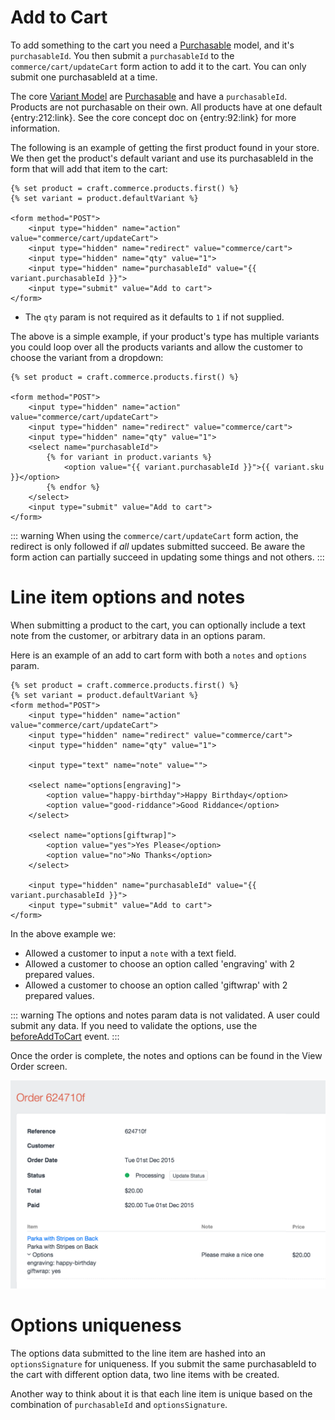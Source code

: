 # Add to Cart

To add something to the cart you need a [Purchasable](purchasables.md) model, and it's `purchasableId`. You then submit a `purchasableId` to  the `commerce/cart/updateCart` form action to add it to the cart. You can only submit one purchasableId at a time.

The core [Variant Model](variant-model.md) are [Purchasable](purchasables.md) and have a `purchasableId`. Products are not purchasable on their own. All products have at one default {entry:212:link}. See the core concept doc on {entry:92:link} for more information.

The following is an example of getting the first product found in your store. We then get the product's default variant and use its purchasableId in the form that will add that item to the cart:

```twig
{% set product = craft.commerce.products.first() %}
{% set variant = product.defaultVariant %}

<form method="POST">
    <input type="hidden" name="action" value="commerce/cart/updateCart">
    <input type="hidden" name="redirect" value="commerce/cart">
    <input type="hidden" name="qty" value="1">
    <input type="hidden" name="purchasableId" value="{{ variant.purchasableId }}">
    <input type="submit" value="Add to cart">
</form>
```
* The `qty` param is not required as it defaults to `1` if not supplied.

The above is a simple example, if your product's type has multiple variants you could loop over all the products variants and allow the customer to choose the variant from a dropdown:

```twig
{% set product = craft.commerce.products.first() %}

<form method="POST">
    <input type="hidden" name="action" value="commerce/cart/updateCart">
    <input type="hidden" name="redirect" value="commerce/cart">
    <input type="hidden" name="qty" value="1">
    <select name="purchasableId">
        {% for variant in product.variants %}
            <option value="{{ variant.purchasableId }}">{{ variant.sku }}</option>
        {% endfor %}
    </select>
    <input type="submit" value="Add to cart">
</form>
```

::: warning
When using the `commerce/cart/updateCart` form action, the redirect is only followed if *all* updates submitted succeed. Be aware the form action can partially succeed in updating some things and not others.
:::

# Line item options and notes

When submitting a product to the cart, you can optionally include a text note from the customer, or arbitrary data in an options param.

Here is an example of an add to cart form with both a `notes` and `options` param.

```twig
{% set product = craft.commerce.products.first() %}
{% set variant = product.defaultVariant %}
<form method="POST">
    <input type="hidden" name="action" value="commerce/cart/updateCart">
    <input type="hidden" name="redirect" value="commerce/cart">
    <input type="hidden" name="qty" value="1">

    <input type="text" name="note" value="">

    <select name="options[engraving]">
        <option value="happy-birthday">Happy Birthday</option>
        <option value="good-riddance">Good Riddance</option>
    </select>

    <select name="options[giftwrap]">
        <option value="yes">Yes Please</option>
        <option value="no">No Thanks</option>
    </select>

    <input type="hidden" name="purchasableId" value="{{ variant.purchasableId }}">
    <input type="submit" value="Add to cart">
</form>
```

In the above example we:

- Allowed a customer to input a `note` with a text field.
- Allowed a customer to choose an option called 'engraving' with 2 prepared values.
- Allowed a customer to choose an option called 'giftwrap' with 2 prepared values.

::: warning
The options and notes param data is not validated. A user could submit any data. If you need to validate the options, use the [beforeAddToCart](https://craftcommerce.com/docs/events-reference#commerce_cart.onbeforeaddtocart) event.
:::

Once the order is complete, the notes and options can be found in the View Order screen.

<img src="assets/lineitem-options-review.png" width="509" alt="Line Item Option Review.">

# Options uniqueness

The options data submitted to the line item are hashed into an `optionsSignature` for uniqueness. If you submit the same purchasableId to the cart with different option data, two line items with be created.

Another way to think about it is that each line item is unique based on the combination of `purchasableId` and `optionsSignature`.
